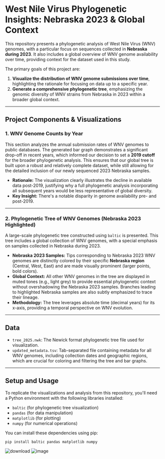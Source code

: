 # West Nile Virus Phylogenetic Insights: Nebraska 2023 & Global Context

This repository presents a phylogenetic analysis of West Nile Virus (WNV) genomes, with a particular focus on sequences collected in **Nebraska during 2023**. It also includes a global overview of WNV genome availability over time, providing context for the dataset used in this study.

The primary goals of this project are:
1.  **Visualize the distribution of WNV genome submissions over time**, highlighting the rationale for focusing on data up to a specific year.
2.  **Generate a comprehensive phylogenetic tree**, emphasizing the genomic diversity of WNV strains from Nebraska in 2023 within a broader global context.

---

## Project Components & Visualizations

### 1. WNV Genome Counts by Year

This section analyzes the annual submission rates of WNV genomes to public databases. The generated bar graph demonstrates a significant drop-off in recent years, which informed our decision to set a **2019 cutoff** for the broader phylogenetic analysis. This ensures that our global tree is built upon a robust and relatively complete dataset, while still allowing for the detailed inclusion of our newly sequenced 2023 Nebraska samples.

* **Rationale:** The visualization clearly illustrates the decline in available data post-2019, justifying why a full phylogenetic analysis incorporating all subsequent years would be less representative of global diversity.
* **Key Insight:** There's a notable disparity in genome availability pre- and post-2019.

---

### 2. Phylogenetic Tree of WNV Genomes (Nebraska 2023 Highlighted)

A large-scale phylogenetic tree constructed using `baltic` is presented. This tree includes a global collection of WNV genomes, with a special emphasis on samples collected in Nebraska during 2023.

* **Nebraska 2023 Samples:** Tips corresponding to Nebraska 2023 WNV genomes are distinctly colored by their specific **Nebraska region** (Central, West, East) and are made visually prominent (larger points, bold colors).
* **Global Context:** All other WNV genomes in the tree are displayed in muted tones (e.g., light grey) to provide essential phylogenetic context without overshadowing the Nebraska 2023 samples. Branches leading to highlighted Nebraska samples are also subtly emphasized to trace their lineage.
* **Methodology:** The tree leverages absolute time (decimal years) for its x-axis, providing a temporal perspective on WNV evolution.

---

## Data

* `tree_2025.nwk`: The Newick format phylogenetic tree file used for visualization.
* `updated_metadata.tsv`: Tab-separated file containing metadata for all WNV genomes, including collection dates and geographic regions, which are crucial for coloring and filtering the tree and bar graphs.

---

## Setup and Usage

To replicate the visualizations and analysis from this repository, you'll need a Python environment with the following libraries installed:

* `baltic` (for phylogenetic tree visualization)
* `pandas` (for data manipulation)
* `matplotlib` (for plotting)
* `numpy` (for numerical operations)

You can install these dependencies using pip:

```bash
pip install baltic pandas matplotlib numpy
```


![download](https://github.com/user-attachments/assets/ebbe6c59-57f9-4080-a06a-3205410a510f)
![image](https://github.com/user-attachments/assets/07f48bee-018f-44e3-a28c-185dbf34fa75)




